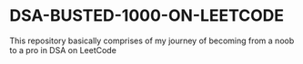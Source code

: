 # DSA-BUSTED-1000-ON-LEETCODE
This repository basically comprises of my journey of becoming from a noob to a pro in DSA on LeetCode 
